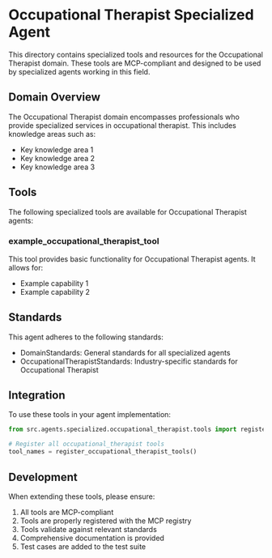 # Occupational Therapist Specialized Agent

This directory contains specialized tools and resources for the Occupational Therapist domain. These tools are MCP-compliant and designed to be used by specialized agents working in this field.

## Domain Overview

The Occupational Therapist domain encompasses professionals who provide specialized services in occupational therapist. This includes knowledge areas such as:

- Key knowledge area 1
- Key knowledge area 2
- Key knowledge area 3

## Tools

The following specialized tools are available for Occupational Therapist agents:

### example_occupational_therapist_tool

This tool provides basic functionality for Occupational Therapist agents. It allows for:

- Example capability 1
- Example capability 2

## Standards

This agent adheres to the following standards:

- DomainStandards: General standards for all specialized agents
- OccupationalTherapistStandards: Industry-specific standards for Occupational Therapist

## Integration

To use these tools in your agent implementation:

```python
from src.agents.specialized.occupational_therapist.tools import register_occupational_therapist_tools

# Register all occupational_therapist tools
tool_names = register_occupational_therapist_tools()
```

## Development

When extending these tools, please ensure:

1. All tools are MCP-compliant
2. Tools are properly registered with the MCP registry
3. Tools validate against relevant standards
4. Comprehensive documentation is provided
5. Test cases are added to the test suite
